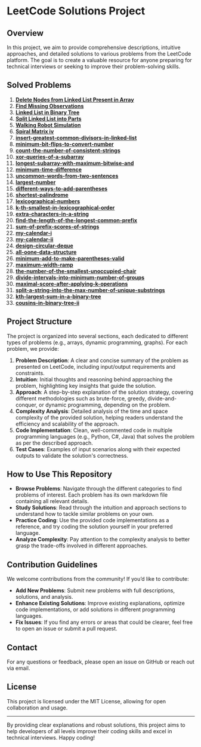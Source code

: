 # LeetCode Solutions Project

## Overview
In this project, we aim to provide comprehensive descriptions, intuitive approaches, and detailed solutions to various problems from the LeetCode platform. The goal is to create a valuable resource for anyone preparing for technical interviews or seeking to improve their problem-solving skills.

## Solved Problems

1. **[Delete Nodes from Linked List Present in Array](delete-nodes-from-linked-list-present-in-array.md)** 
2. **[Find Missing Observations](find-missing-observations.md)** 
3. **[Linked List in Binary Tree](linked-list-in-binary-tree.md)** 
4. **[Split Linked List into Parts](split-linked-list-in-parts.md)** 
5. **[Walking Robot Simulation](walking-robot-simulation.md)** 
6. **[Spiral Matrix iv](https://github.com/HdSedighi/LeetCodeSolutions/blob/main/spiral-matrix-iv.md)** 
7. **[ insert-greatest-common-divisors-in-linked-list](https://github.com/HdSedighi/LeetCodeSolutions/blob/main/insert-greatest-common-divisors-in-linked-list.md)**
8. **[ minimum-bit-flips-to-convert-number](https://github.com/HdSedighi/LeetCodeSolutions/blob/main/minimum-bit-flips-to-convert-number.md)**
9. **[count-the-number-of-consistent-strings](https://github.com/HdSedighi/LeetCodeSolutions/blob/main/count-the-number-of-consistent-strings.md)**
10. **[xor-queries-of-a-subarray](https://github.com/HdSedighi/LeetCodeSolutions/blob/main/xor-queries-of-a-subarray.md)**
11.  **[longest-subarray-with-maximum-bitwise-and](https://github.com/HdSedighi/LeetCodeSolutions/blob/main/longest-subarray-with-maximum-bitwise-and.md)**
12.  **[minimum-time-difference](https://github.com/HdSedighi/LeetCodeSolutions/blob/main/minimum-time-difference.md)**
13.  **[uncommon-words-from-two-sentences](https://github.com/HdSedighi/LeetCodeSolutions/blob/main/uncommon-words-from-two-sentences.md)** 
14. **[largest-number](https://github.com/HdSedighi/LeetCodeSolutions/blob/main/largest-number.md)**
15.  **[different-ways-to-add-parentheses](https://github.com/HdSedighi/LeetCodeSolutions/blob/main/different-ways-to-add-parentheses.md)**
16. **[shortest-palindrome](https://github.com/HdSedighi/LeetCodeSolutions/blob/main/shortest-palindrome.md)**
17. **[lexicographical-numbers](https://github.com/HdSedighi/LeetCodeSolutions/blob/main/lexicographical-numbers.md)**
18. **[k-th-smallest-in-lexicographical-order](https://github.com/HdSedighi/LeetCodeSolutions/blob/main/k-th-smallest-in-lexicographical-order.md)**
19. **[extra-characters-in-a-string](https://github.com/HdSedighi/LeetCodeSolutions/blob/main/extra-characters-in-a-string.md)**
20. **[find-the-length-of-the-longest-common-prefix](https://github.com/HdSedighi/LeetCodeSolutions/blob/main/find-the-length-of-the-longest-common-prefix.md)**
21. **[sum-of-prefix-scores-of-strings](https://github.com/HdSedighi/LeetCodeSolutions/blob/main/sum-of-prefix-scores-of-strings.md)**
22. **[my-calendar-i](https://github.com/HdSedighi/LeetCodeSolutions/blob/main/my-calendar-i.md)**
23. **[my-calendar-ii](https://github.com/HdSedighi/LeetCodeSolutions/blob/main/my-calendar-ii.md)**
24. **[design-circular-deque](https://github.com/HdSedighi/LeetCodeSolutions/blob/main/design-circular-deque.md)**
25.  **[all-oone-data-structure](https://github.com/HdSedighi/LeetCodeSolutions/blob/main/all-oone-data-structure.md)**
26.  **[minimum-add-to-make-parentheses-valid](https://github.com/HdSedighi/LeetCodeSolutions/blob/main/minimum-add-to-make-parentheses-valid.md)**
27.  **[maximum-width-ramp](https://github.com/HdSedighi/LeetCodeSolutions/blob/main/maximum-width-ramp.md)**
28.  **[the-number-of-the-smallest-unoccupied-chair](https://github.com/HdSedighi/LeetCodeSolutions/blob/main/the-number-of-the-smallest-unoccupied-chair.md)**
29.  **[divide-intervals-into-minimum-number-of-groups](https://github.com/HdSedighi/LeetCodeSolutions/blob/main/divide-intervals-into-minimum-number-of-groups.md
)** 
30. **[maximal-score-after-applying-k-operations](https://github.com/HdSedighi/LeetCodeSolutions/blob/main/maximal-score-after-applying-k-operations.md)**
31. **[split-a-string-into-the-max-number-of-unique-substrings](https://github.com/HdSedighi/LeetCodeSolutions/blob/main/split-a-string-into-the-max-number-of-unique-substrings.md)**
32. **[kth-largest-sum-in-a-binary-tree](https://github.com/HdSedighi/LeetCodeSolutions/blob/main/kth-largest-sum-in-a-binary-tree.md)**
33. **[cousins-in-binary-tree-ii](https://github.com/HdSedighi/LeetCodeSolutions/blob/main/cousins-in-binary-tree-ii.md)** 
    
## Project Structure
The project is organized into several sections, each dedicated to different types of problems (e.g., arrays, dynamic programming, graphs). For each problem, we provide:

1. **Problem Description**: A clear and concise summary of the problem as presented on LeetCode, including input/output requirements and constraints.
2. **Intuition**: Initial thoughts and reasoning behind approaching the problem, highlighting key insights that guide the solution.
3. **Approach**: A step-by-step explanation of the solution strategy, covering different methodologies such as brute-force, greedy, divide-and-conquer, or dynamic programming, depending on the problem.
4. **Complexity Analysis**: Detailed analysis of the time and space complexity of the provided solution, helping readers understand the efficiency and scalability of the approach.
5. **Code Implementation**: Clean, well-commented code in multiple programming languages (e.g., Python, C#, Java) that solves the problem as per the described approach.
6. **Test Cases**: Examples of input scenarios along with their expected outputs to validate the solution's correctness.

## How to Use This Repository
- **Browse Problems**: Navigate through the different categories to find problems of interest. Each problem has its own markdown file containing all relevant details.
- **Study Solutions**: Read through the intuition and approach sections to understand how to tackle similar problems on your own.
- **Practice Coding**: Use the provided code implementations as a reference, and try coding the solution yourself in your preferred language.
- **Analyze Complexity**: Pay attention to the complexity analysis to better grasp the trade-offs involved in different approaches.
 
## Contribution Guidelines
We welcome contributions from the community! If you’d like to contribute:
- **Add New Problems**: Submit new problems with full descriptions, solutions, and analysis.
- **Enhance Existing Solutions**: Improve existing explanations, optimize code implementations, or add solutions in different programming languages.
- **Fix Issues**: If you find any errors or areas that could be clearer, feel free to open an issue or submit a pull request.

## Contact
For any questions or feedback, please open an issue on GitHub or reach out via email.

## License
This project is licensed under the MIT License, allowing for open collaboration and usage.

---

By providing clear explanations and robust solutions, this project aims to help developers of all levels improve their coding skills and excel in technical interviews. Happy coding!
